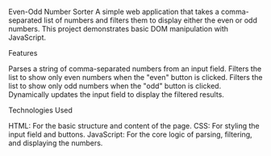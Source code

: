 Even-Odd Number Sorter
A simple web application that takes a comma-separated list of numbers and filters them to display either the even or odd numbers. This project demonstrates basic DOM manipulation with JavaScript.

Features

Parses a string of comma-separated numbers from an input field.
Filters the list to show only even numbers when the "even" button is clicked.
Filters the list to show only odd numbers when the "odd" button is clicked.
Dynamically updates the input field to display the filtered results.

Technologies Used

HTML: For the basic structure and content of the page.
CSS: For styling the input field and buttons.
JavaScript: For the core logic of parsing, filtering, and displaying the numbers.

